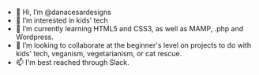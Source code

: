 - 👋 Hi, I’m @danacesardesigns
- 👀 I’m interested in kids' tech
- 🌱 I’m currently learning HTML5 and CSS3, as well as MAMP, .php and Wordpress. 
- 💞️ I’m looking to collaborate at the beginner's level on projects to do with kids' tech, veganism, vegetarianism, or cat rescue. 
- 📫 I'm best reached through Slack. 

<!---
danacesardesigns/danacesardesigns is a ✨ special ✨ repository because its `README.md` (this file) appears on your GitHub profile.
You can click the Preview link to take a look at your changes.
--->
